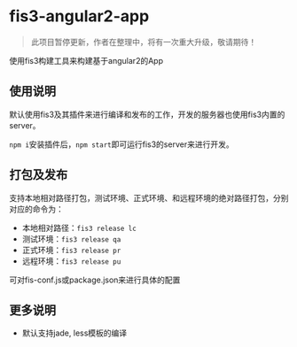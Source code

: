 # fis3-angular2-app

> 此项目暂停更新，作者在整理中，将有一次重大升级，敬请期待！

使用fis3构建工具来构建基于angular2的App

## 使用说明

默认使用fis3及其插件来进行编译和发布的工作，开发的服务器也使用fis3内置的server。

`npm i`安装插件后，`npm start`即可运行fis3的server来进行开发。

## 打包及发布

支持本地相对路径打包，测试环境、正式环境、和远程环境的绝对路径打包，分别对应的命令为：

* 本地相对路径：`fis3 release lc`
* 测试环境：`fis3 release qa`
* 正式环境：`fis3 release pr`
* 远程环境：`fis3 release pu`

可对fis-conf.js或package.json来进行具体的配置

## 更多说明

* 默认支持jade, less模板的编译
